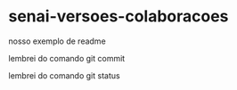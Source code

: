 # senai-versoes-colaboracoes

nosso exemplo de readme

lembrei do comando git commit

lembrei do comando git status

